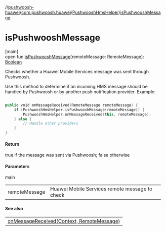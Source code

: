 //[pushwoosh-huawei](../../../index.md)/[com.pushwoosh.huawei](../index.md)/[PushwooshHmsHelper](index.md)/[isPushwooshMessage](is-pushwoosh-message.md)

# isPushwooshMessage

[main]\
open fun [isPushwooshMessage](is-pushwoosh-message.md)(remoteMessage: RemoteMessage): [Boolean](https://kotlinlang.org/api/latest/jvm/stdlib/kotlin-stdlib/kotlin/-boolean/index.html)

Checks whether a Huawei Mobile Services message was sent through Pushwoosh. 

 Use this method to determine if an incoming HMS message should be handled by Pushwoosh or by another push notification provider.  Example: 

```kotlin

public void onMessageReceived(RemoteMessage remoteMessage) {
    if (PushwooshHmsHelper.isPushwooshMessage(remoteMessage)) {
        PushwooshHmsHelper.onMessageReceived(this, remoteMessage);
    } else {
        // Handle other providers
    }
}

```

#### Return

true if the message was sent via Pushwoosh; false otherwise

#### Parameters

main

| | |
|---|---|
| remoteMessage | Huawei Mobile Services remote message to check |

#### See also

| |
|---|
| [onMessageReceived(Context, RemoteMessage)](on-message-received.md) |

